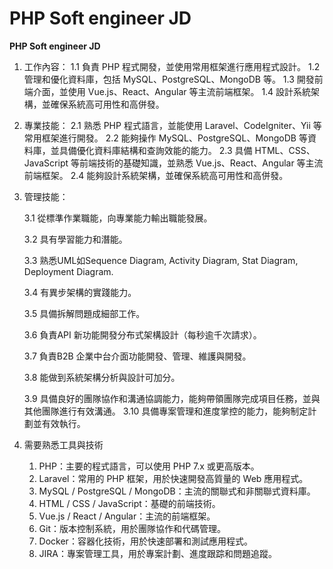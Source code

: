 # PHP Soft engineer JD

**PHP Soft engineer JD**

1. 工作內容：
1.1 負責 PHP 程式開發，並使用常用框架進行應用程式設計。
1.2 管理和優化資料庫，包括 MySQL、PostgreSQL、MongoDB 等。
1.3 開發前端介面，並使用 Vue.js、React、Angular 等主流前端框架。
1.4 設計系統架構，並確保系統高可用性和高併發。
2. 專業技能：
2.1 熟悉 PHP 程式語言，並能使用 Laravel、CodeIgniter、Yii 等常用框架進行開發。
2.2 能夠操作 MySQL、PostgreSQL、MongoDB 等資料庫，並具備優化資料庫結構和查詢效能的能力。
2.3 具備 HTML、CSS、JavaScript 等前端技術的基礎知識，並熟悉 Vue.js、React、Angular 等主流前端框架。
2.4 能夠設計系統架構，並確保系統高可用性和高併發。
3. 管理技能：
    
    3.1 從標準作業職能，向專業能力輸出職能發展。
    
    3.2 具有學習能力和潛能。
    
    3.3 熟悉UML如Sequence Diagram, Activity Diagram, Stat Diagram, Deployment Diagram.
    
    3.4 有異步架構的實踐能力。
    
    3.5 具備拆解問題成細部工作。
    
    3.6 負責API 新功能開發分布式架構設計（每秒逾千次請求）。
    
    3.7 負責B2B 企業中台介面功能開發、管理、維護與開發。
    
    3.8 能做到系統架構分析與設計可加分。
    
    3.9 具備良好的團隊協作和溝通協調能力，能夠帶領團隊完成項目任務，並與其他團隊進行有效溝通。
    3.10 具備專案管理和進度掌控的能力，能夠制定計劃並有效執行。
    
4. 需要熟悉工具與技術
    1. PHP：主要的程式語言，可以使用 PHP 7.x 或更高版本。
    2. Laravel：常用的 PHP 框架，用於快速開發高質量的 Web 應用程式。
    3. MySQL / PostgreSQL / MongoDB：主流的關聯式和非關聯式資料庫。
    4. HTML / CSS / JavaScript：基礎的前端技術。
    5. Vue.js / React / Angular：主流的前端框架。
    6. Git：版本控制系統，用於團隊協作和代碼管理。
    7. Docker：容器化技術，用於快速部署和測試應用程式。
    8. JIRA：專案管理工具，用於專案計劃、進度跟踪和問題追蹤。
